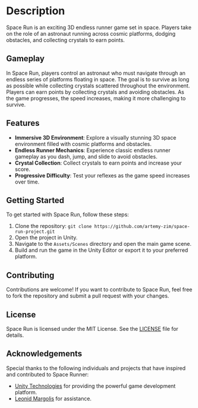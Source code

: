 # Description

Space Run is an exciting 3D endless runner game set in space. Players take on the role of an astronaut running across cosmic platforms, dodging obstacles, and collecting crystals to earn points.

## Gameplay

In Space Run, players control an astronaut who must navigate through an endless series of platforms floating in space. The goal is to survive as long as possible while collecting crystals scattered throughout the environment. Players can earn points by collecting crystals and avoiding obstacles. As the game progresses, the speed increases, making it more challenging to survive.

## Features

- **Immersive 3D Environment**: Explore a visually stunning 3D space environment filled with cosmic platforms and obstacles.
- **Endless Runner Mechanics**: Experience classic endless runner gameplay as you dash, jump, and slide to avoid obstacles.
- **Crystal Collection**: Collect crystals to earn points and increase your score.
- **Progressive Difficulty**: Test your reflexes as the game speed increases over time.

## Getting Started

To get started with Space Run, follow these steps:

1. Clone the repository: `git clone https://github.com/artemy-zim/space-run-project.git`
2. Open the project in Unity.
3. Navigate to the `Assets/Scenes` directory and open the main game scene.
4. Build and run the game in the Unity Editor or export it to your preferred platform.

## Contributing

Contributions are welcome! If you want to contribute to Space Run, feel free to fork the repository and submit a pull request with your changes.

## License

Space Run is licensed under the MIT License. See the [LICENSE](LICENSE) file for details.

## Acknowledgements

Special thanks to the following individuals and projects that have inspired and contributed to Space Runner:
- [Unity Technologies](https://unity.com) for providing the powerful game development platform.
- [Leonid Margolis](https://github.com/LeonidMargolis) for assistance.
